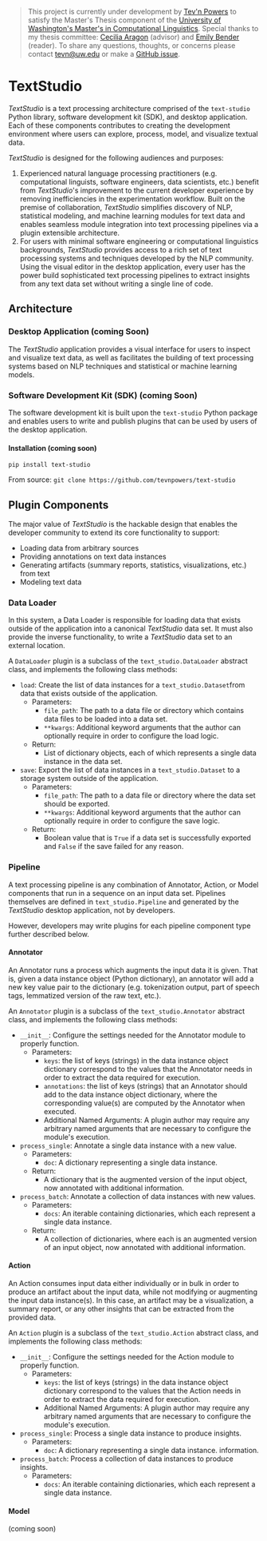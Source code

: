 > This project is currently under development by [Tev'n Powers](https://www.linkedin.com/in/tevnpowers) to satisfy the Master's Thesis component of the [University of Washington's Master's in Computational Linguistics](https://www.compling.uw.edu/). Special thanks to my thesis committee: [Cecilia Aragon](https://faculty.washington.edu/aragon/) (advisor) and [Emily Bender](https://faculty.washington.edu/ebender/) (reader). To share any questions, thoughts, or concerns please contact tevn@uw.edu or make a [GitHub issue](https://github.com/tevnpowers/text-studio/issues).

# TextStudio
*TextStudio* is a text processing architecture comprised of the `text-studio` Python library, software development kit (SDK), and desktop application. Each of these components contributes to creating the development environment where users can explore, process, model, and visualize textual data.

*TextStudio* is designed for the following audiences and purposes:
1. Experienced natural language processing practitioners (e.g. computational linguists, software engineers, data scientists, etc.) benefit from *TextStudio*'s improvement to the current developer experience by removing inefficiencies in the experimentation workflow. Built on the premise of collaboration, *TextStudio* simplifies discovery of NLP, statistical modeling, and machine learning modules for text data and enables seamless module integration into text processing pipelines via a plugin extensible architecture.
2. For users with minimal software engineering or computational linguistics backgrounds, *TextStudio* provides access to a rich set of text processing systems and techniques developed by the NLP community. Using the visual editor in the desktop application, every user has the power build sophisticated text processing pipelines to extract insights from any text data set without writing a single line of code.

## Architecture
### Desktop Application (coming Soon)
The *TextStudio* application provides a visual interface for users to inspect and visualize text data, as well as facilitates the building of text processing systems based on NLP techniques and statistical or machine learning models.

### Software Development Kit (SDK) (coming Soon)
The software development kit is built upon the `text-studio` Python package and enables users to write and publish plugins that can be used by users of the desktop application.

#### Installation (coming soon) 
`pip install text-studio`

From source:
`git clone https://github.com/tevnpowers/text-studio`

## Plugin Components
The major value of *TextStudio* is the hackable design that enables the developer community to extend its core functionality to support:
 - Loading data from arbitrary sources
 - Providing annotations on text data instances 
 - Generating artifacts (summary reports, statistics, visualizations, etc.) from text
 - Modeling text data

### Data Loader
In this system, a Data Loader is responsible for loading data that exists outside of the application into a canonical *TextStudio* data set. It must also provide the inverse functionality, to write a *TextStudio* data set to an external location.

A `DataLoader` plugin is a subclass of the `text_studio.DataLoader` abstract class, and implements the following class methods:

 - `load`: Create the list of data instances for a `text_studio.Dataset`from data that exists outside of the application.
     - Parameters:
         - `file_path`: The path to a data file or directory which contains data files to be loaded into a data set.
         - `**kwargs`: Additional keyword arguments that the author can optionally require in order to configure the load logic.
     - Return:
         - List of dictionary objects, each of which represents a single data instance in the data set.
 - `save`: Export the list of data instances in a `text_studio.Dataset` to a storage system outside of the application.
     - Parameters:
          - `file_path`: The path to a data file or directory where the data set should be exported.
         - `**kwargs`: Additional keyword arguments that the author can optionally require in order to configure the save logic.
     - Return:
         - Boolean value that is `True` if a data set is successfully exported and `False` if the save failed for any reason.

### Pipeline
A text processing pipeline is any combination of Annotator, Action, or Model components that run in a sequence on an input data set. Pipelines themselves are defined in `text_studio.Pipeline` and generated by the *TextStudio* desktop application, not by developers.

However, developers may write plugins for each pipeline component type further described below.

#### Annotator
An Annotator runs a process which augments the input data it is given. That is, given a data instance object (Python dictionary), an annotator will add a new key value pair to the dictionary (e.g. tokenization output, part of speech tags, lemmatized version of the raw text, etc.).

An `Annotator` plugin is a subclass of the `text_studio.Annotator` abstract class, and implements the following class methods:
- `__init__`: Configure the settings needed for the Annotator module to properly function. 
    - Parameters:
        - `keys`: the list of keys (strings) in the data instance object dictionary correspond to the values that the Annotator needs in order to extract the data required for execution.
        - `annotations`: the list of keys (strings) that an Annotator should add to the data instance object dictionary, where the corresponding value(s) are computed by the Annotator when executed.
        - Additional Named Arguments: A plugin author may require any arbitrary named arguments that are necessary to configure the module's execution.
- `process_single`: Annotate a single data instance with a new value.
    - Parameters:
        - `doc`: A dictionary representing a single data instance. 
    - Return:
        - A dictionary that is the augmented version of the input object, now annotated with additional information.
- `process_batch`: Annotate a collection of data instances with new values.
    - Parameters:
        - `docs`: An iterable containing dictionaries, which each represent a single data instance.
    - Return:
        - A collection of dictionaries, where each is an augmented version of an input object, now annotated with additional information.

#### Action
An Action consumes input data either individually or in bulk in order to produce an artifact about the input data, while not modifying or augmenting the input data instance(s). In this case, an artifact may be a visualization, a summary report, or any other insights that can be extracted from the provided data.

An `Action` plugin is a subclass of the `text_studio.Action` abstract class, and implements the following class methods:
- `__init__`: Configure the settings needed for the Action module to properly function. 
    - Parameters:
        - `keys`: the list of keys (strings) in the data instance object dictionary correspond to the values that the Action needs in order to extract the data required for execution.
        - Additional Named Arguments: A plugin author may require any arbitrary named arguments that are necessary to configure the module's execution.
- `process_single`: Process a single data instance to produce insights.
    - Parameters:
        - `doc`: A dictionary representing a single data instance. 
information.
- `process_batch`: Process a collection of data instances to produce insights.
    - Parameters:
        - `docs`: An iterable containing dictionaries, which each represent a single data instance.

#### Model
(coming soon)